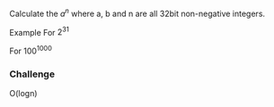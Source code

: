 Calculate the $a^n % b$ where a, b and n are all 32bit non-negative integers.

Example
For $2^{31} % 3 = 2$

For $100^{1000} % 1000 = 0$

### Challenge
O(logn)